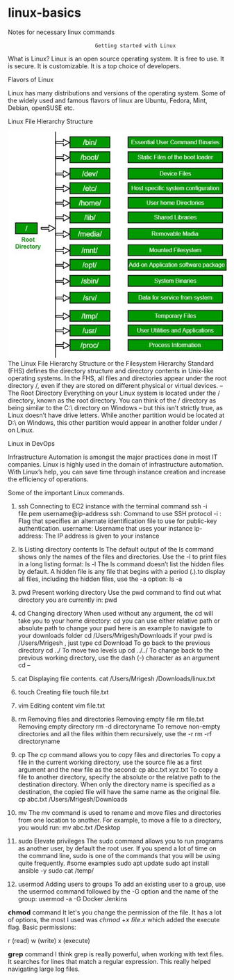 # linux-basics
Notes for necessary linux commands 


		                    	Getting started with Linux
What is Linux?
Linux is an open source operating system. It is free to use.
It is secure.
It is customizable.
It is a top choice of developers.

Flavors of Linux

Linux has  many  distributions  and versions of the operating system. Some of the widely used and famous  flavors of linux are Ubuntu, Fedora, Mint, Debian, openSUSE etc.

Linux File Hierarchy Structure

<img src = "linux file structure-1.jpg">
The Linux File Hierarchy Structure or the Filesystem Hierarchy Standard (FHS) defines the directory structure and directory contents in Unix-like operating systems.
In the FHS, all files and directories appear under the root directory /, even if they are stored on different physical or virtual devices.
 – The Root Directory
Everything on your Linux system is located under the / directory, known as the root directory. You can think of the / directory as being similar to the C:\ directory on Windows – but this isn’t strictly true, as Linux doesn’t have drive letters. While another partition would be located at D:\ on Windows, this other partition would appear in another folder under / on Linux.

Linux in DevOps

Infrastructure Automation is amongst the major practices done in most IT companies. Linux is highly used in the domain of infrastructure automation.
With Linux’s help, you can save time through instance creation and increase the efficiency of operations.

Some of the important Linux commands.
1.	 ssh
Connecting to EC2 instance with the terminal command
ssh -i file.pem username@ip-address
ssh: Command to use SSH protocol
-i : Flag that specifies an alternate identification file to use for public-key authentication.
username: Username that uses your instance
ip-address: The IP address is given to your instance

2.	 ls
Listing directory contents
ls
The default output of the ls command shows only the names of the files and directories. Use the -l to print files in a long listing format:
ls -l 
The ls command doesn’t list the hidden files by default. A hidden file is any file that begins with a period (.).to display all files, including the hidden files, use the -a option:
ls -a


3.	 pwd
Present working directory
Use the pwd command to find out what directory you are currently in:
pwd

4.	 cd
Changing directory
When used without any argument, the cd will take you to your home directory:
cd
you can use either relative path or absolute path to change your pwd
here is an example to navigate to your downloads folder
cd /Users/Mrigesh/Downloads 
if your pwd is /Users/Mrigesh , just type
cd Download 
To go back to the previous directory
cd ../
To move two levels up
cd ../../
To change back to the previous working directory, use the dash (-) character as an argument
cd –

5.	 cat
Displaying file contents.
cat /Users/Mrigesh /Downloads/linux.txt

6.	 touch
Creating  file
touch file.txt

7. vim
Editing content
vim file.txt

7.	 rm
Removing files and directories
Removing  empty  file
rm file.txt
Removing  empty directory 
rm -d directoryname
To remove non-empty directories and all the files within them recursively, use the -r
rm -rf directoryname

8.	 cp
The cp command allows you to copy files and directories
To copy a file in the current working directory, use the source file as a first argument and the new file as the second:
cp abc.txt xyz.txt
To copy a file to another directory, specify the absolute or the relative path to the destination directory. When only the directory name is specified as a destination, the copied file will have the same name as the original file.
cp abc.txt /Users/Mrigesh/Downloads

9.	 mv
The mv command is used to rename and move files and directories from one location to another.
For example, to move a file to a directory, you would run:
mv abc.txt /Desktop

10.	 sudo
Elevate privileges
The sudo command allows you to run programs as another user, by default the root user. If you spend a lot of time on the command line, sudo is one of the commands that you will be using quite frequently.
#some examples
sudo apt update 
sudo apt install ansible -y
sudo cat /temp/

12. usermod
Adding users to groups
To add an existing user to a group, use the usermod command followed by the -G option and the name of the group:
usermod -a -G Docker Jenkins 


𝗰𝗵𝗺𝗼𝗱  command
It let's you change the permission of the file. It has a lot of options, the most I used was 𝘤𝘩𝘮𝘰𝘥 +𝘹 𝘧𝘪𝘭𝘦.𝘹 which added the execute flag. Basic permissions:

r (read)
w (write)
x (execute)

𝗴𝗿e𝗽 command
I think grep is really powerful, when working with text files. It searches for lines that match a regular expression. This really helped navigating large log files.




